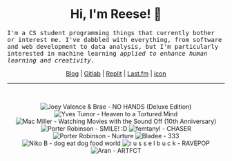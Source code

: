 <h1 align="center">Hi, I'm Reese! 👋</h1>

<p><samp>I'm a CS student programming things that currently bother or interest me. I've dabbled with everything, from software and web development to data analysis, but I'm particularly interested in machine learning <i>applied to enhance human learning and creativity.</i></p></samp>

<p align="center">
 <a href="https://renys.dev">Blog</a> | <a href="https://gitlab.com/renys">Gitlab</a> | <a href="https://replit.com/@renys">Replit</a> | <a href="https://last.fm/user/emperte">Last.fm</a> | <a href="https://picrew.me/en/image_maker/2243240">icon</a>
</p>

<hr class="dotted">
<br>
<!-- lastfm -->
<p align="center"><img src="https://lastfm.freetls.fastly.net/i/u/64s/643c41b5b5dd4a1e2c4463c603fbf1ae.jpg" title="Joey Valence & Brae - NO HANDS (Deluxe Edition)"> <img src="https://lastfm.freetls.fastly.net/i/u/64s/7e46e88f240553164822da1e60701809.jpg" title="Yves Tumor - Heaven to a Tortured Mind"> <img src="https://lastfm.freetls.fastly.net/i/u/64s/55391e93d9c22ca2b32cc48e77fbdc28.jpg" title="Mac Miller - Watching Movies with the Sound Off (10th Anniversary)"> <img src="https://lastfm.freetls.fastly.net/i/u/64s/41863d6793c2b219b47093d2840c7649.jpg" title="Porter Robinson - SMILE! :D"> <img src="https://lastfm.freetls.fastly.net/i/u/64s/4e5ba7facc1697bd9d8bdd68ffcb35a8.jpg" title="femtanyl - CHASER"> <img src="https://lastfm.freetls.fastly.net/i/u/64s/557f8d10244850be317f4d2099f85ed0.png" title="Porter Robinson - Nurture"> <img src="https://lastfm.freetls.fastly.net/i/u/64s/8e84b293125bdc88cdf308bc744fc6fd.jpg" title="Bladee - 333"> <img src="https://lastfm.freetls.fastly.net/i/u/64s/e1c40a6f6c77c57d726c9dba4c9e7697.jpg" title="Niko B - dog eat dog food world"> <img src="https://lastfm.freetls.fastly.net/i/u/64s/93f869ebdb748c2b0e5ac262634537c3.jpg" title="r u s s e l b u c k - RAVEPOP"> <img src="https://lastfm.freetls.fastly.net/i/u/64s/1ec3e3909a612de919cf3a367141d04f.jpg" title="Aran - ARTFCT"> </p>
